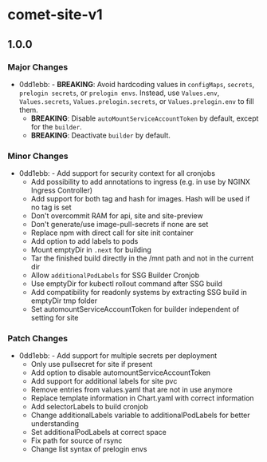 # comet-site-v1

## 1.0.0

### Major Changes

- 0dd1ebb: - **BREAKING**: Avoid hardcoding values in `configMaps`, `secrets`, `prelogin secrets`, or `prelogin envs`. Instead, use `Values.env`, `Values.secrets`, `Values.prelogin.secrets`, or `Values.prelogin.env` to fill them.
  - **BREAKING**: Disable `autoMountServiceAccountToken` by default, except for the `builder`.
  - **BREAKING**: Deactivate `builder` by default.

### Minor Changes

- 0dd1ebb: - Add support for security context for all cronjobs
  - Add possibility to add annotations to ingress (e.g. in use by NGINX Ingress Controller)
  - Add support for both tag and hash for images. Hash will be used if no tag is set
  - Don't overcommit RAM for api, site and site-preview
  - Don't generate/use image-pull-secrets if none are set
  - Replace npm with direct call for site init container
  - Add option to add labels to pods
  - Mount emptyDir in `.next` for building
  - Tar the finished build directly in the /mnt path and not in the current dir
  - Allow `additionalPodLabels` for SSG Builder Cronjob
  - Use emptyDir for kubectl rollout command after SSG build
  - Add compatibility for readonly systems by extracting SSG build in emptyDir tmp folder
  - Set automountServiceAccountToken for builder independent of setting for site

### Patch Changes

- 0dd1ebb: - Add support for multiple secrets per deployment
  - Only use pullsecret for site if present
  - Add option to disable automountServiceAccountToken
  - Add support for additional labels for site pvc
  - Remove entries from values.yaml that are not in use anymore
  - Replace template information in Chart.yaml with correct information
  - Add selectorLabels to build cronjob
  - Change additionalLabels variable to additionalPodLabels for better understanding
  - Set additionalPodLabels at correct space
  - Fix path for source of rsync
  - Change list syntax of prelogin envs
